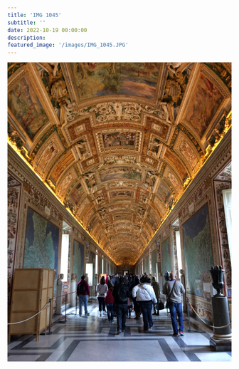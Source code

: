 ```yaml
---
title: 'IMG 1045'
subtitle: ''
date: 2022-10-19 00:00:00
description: 
featured_image: '/images/IMG_1045.JPG'
---
```


![](/images/IMG_1045.JPG)
